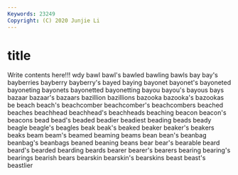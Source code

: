 ```yaml
---
Keywords: 23249
Copyright: (C) 2020 Junjie Li
---
```


# title

Write contents here!!!
wdy
bawl 
bawl's 
bawled 
bawling 
bawls 
bay 
bay's 
bayberries 
bayberry 
bayberry's
bayed 
baying 
bayonet 
bayonet's 
bayoneted 
bayoneting 
bayonets 
bayonetted 
bayonetting 
bayou
bayou's 
bayous 
bays 
bazaar 
bazaar's 
bazaars 
bazillion 
bazillions 
bazooka 
bazooka's
bazookas 
be 
beach 
beach's 
beachcomber 
beachcomber's 
beachcombers 
beached 
beaches 
beachhead
beachhead's 
beachheads 
beaching 
beacon 
beacon's 
beacons 
bead 
bead's 
beaded 
beadier
beadiest 
beading 
beads 
beady 
beagle 
beagle's 
beagles 
beak 
beak's 
beaked
beaker 
beaker's 
beakers 
beaks 
beam 
beam's 
beamed 
beaming 
beams 
bean
bean's 
beanbag 
beanbag's 
beanbags 
beaned 
beaning 
beans 
bear 
bear's 
bearable
beard 
beard's 
bearded 
bearding 
beards 
bearer 
bearer's 
bearers 
bearing 
bearing's
bearings 
bearish 
bears 
bearskin 
bearskin's 
bearskins 
beast 
beast's 
beastlier 
